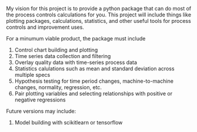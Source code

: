 My vision for this project is to provide a python package that can do most of the process controls
calculations for you. This project will include things like plotting packages, calculations,
statistics, and other useful tools for process controls and improvement uses.

For a minumum viable product, the package must include

1. Control chart building and plotting
2. Time series data collection and filtering
3. Overlay quality data with time-series process data
4. Statistics calulations such as mean and standard deviation across multiple specs
5. Hypothesis testing for time period changes, machine-to-machine changes, normality, regression, etc.
6. Pair plotting variables and selecting relationships with positive or negative regressions


Future versions may include:
1. Model building with scikitlearn or tensorflow